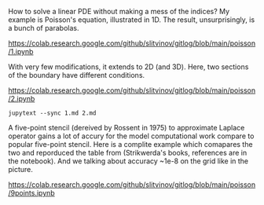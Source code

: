 How to solve a linear PDE without making a mess of the indices?  My
example is Poisson's equation, illustrated in 1D. The result,
unsurprisingly, is a bunch of parabolas.

https://colab.research.google.com/github/slitvinov/gitlog/blob/main/poisson/1.ipynb

With very few modifications, it extends to 2D (and 3D). Here, two
sections of the boundary have different conditions.

https://colab.research.google.com/github/slitvinov/gitlog/blob/main/poisson/2.ipynb

```
jupytext --sync 1.md 2.md
```


A five-point stencil (dereived by Rossent in 1975) to approximate
Laplace operator gains a lot of accury for the model computational
work compare to popular five-point stencil. Here is a complite example
which comapares the two and reporduced the table from (Strikwerda's
books, references are in the notebook).  And we talking about accuracy
~1e-8 on the grid like in the picture.

https://colab.research.google.com/github/slitvinov/gitlog/blob/main/poisson/9points.ipynb
